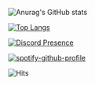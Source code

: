 ![Anurag's GitHub stats](https://github-readme-stats.vercel.app/api?username=Nahrin-Malakes&theme=radical&show_icons=true)

[![Top Langs](https://github-readme-stats.vercel.app/api/top-langs/?username=Nahrin-Malakes&theme=radical)](https://github.com/anuraghazra/github-readme-stats)

[![Discord Presence](https://lanyard.cnrad.dev/api/472400962128969728)](https://discord.com/users/472400962128969728)

[![spotify-github-profile](https://spotify-github-profile.vercel.app/api/view?uid=672z2rw9akcsdrb0hij00jx8g&cover_image=true&theme=novatorem)](https://spotify-github-profile.vercel.app/api/view?uid=672z2rw9akcsdrb0hij00jx8g&redirect=true)

![Hits](https://hits.link/hits?url=https%3A%2F%2Fgithub.com%2FNahrin-Malakes)
